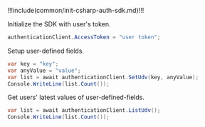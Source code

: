 !!!include(common/init-csharp-auth-sdk.md)!!!

Initialize the SDK with user's token.

```java
authenticationClient.AccessToken = "user token";
```

Setup user-defined fields.

```csharp
var key = "key";
var anyValue = "value";
var list = await authenticationClient.SetUdv(key, anyValue);
Console.WriteLine(list.Count());
```

Get users' latest values of user-defined-fields.

```csharp
var list = await authenticationClient.ListUdv();
Console.WriteLine(list.Count());
```
